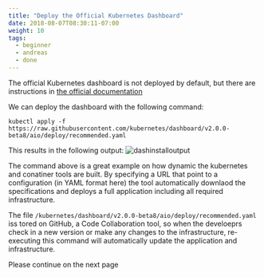 ```yaml
---
title: "Deploy the Official Kubernetes Dashboard"
date: 2018-08-07T08:30:11-07:00
weight: 10
tags:
  - beginner
  - andreas
  - done
---
```


The official Kubernetes dashboard is not deployed by default, but there are
instructions in [the official documentation](https://kubernetes.io/docs/tasks/access-application-cluster/web-ui-dashboard/)

We can deploy the dashboard with the following command:
```
kubectl apply -f https://raw.githubusercontent.com/kubernetes/dashboard/v2.0.0-beta8/aio/deploy/recommended.yaml
```

This results in the following output:
![dashinstalloutput](/images/mfe/dashinstalloutput.jpg)

The command above is a great example on how dynamic the kubernetes and conatiner tools are built. By specifying a URL that point to a configuration (in YAML format here) the tool automatically downlaod the specifications and deploys a full application including all required infrastructure. 

The file `/kubernetes/dashboard/v2.0.0-beta8/aio/deploy/recommended.yaml` iss tored on GitHub, a Code Collaboration tool, so when the develoeprs check in a new version or make any changes to the infrastructure, re-executing this command will automatically update the application and infrastructure.


Please continue on the next page
